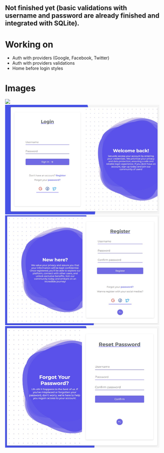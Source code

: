 ## Not finished yet (basic validations with username and password are already finished and integrated with SQLite).
# Working on

- Auth with providers (Google, Facebook, Twitter)
- Auth with providers validations
- Home before login styles

# Images

<img src="./src/public/Login.gif">
<img src="./src/public/img1.jpg">
<img src="./src/public/img2.jpg">
<img src="./src/public/img3.jpg">

